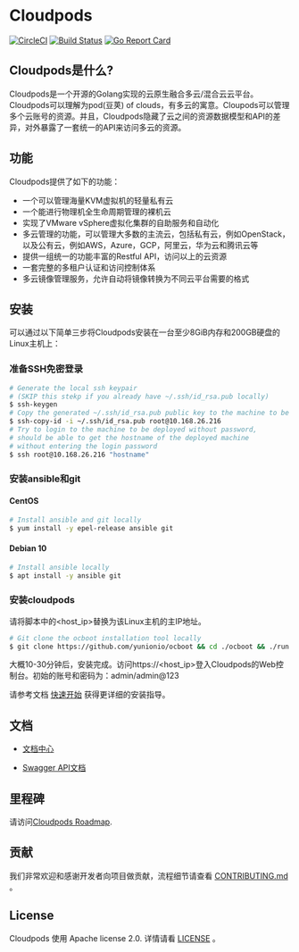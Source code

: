 # Cloudpods

[![CircleCI](https://circleci.com/gh/yunionio/yunioncloud.svg?style=svg)](https://circleci.com/gh/yunionio/yunioncloud) 
[![Build Status](https://travis-ci.com/yunionio/yunioncloud.svg?branch=master)](https://travis-ci.org/yunionio/yunioncloud) 
[![Go Report Card](https://goreportcard.com/badge/github.com/yunionio/yunioncloud)](https://goreportcard.com/report/github.com/yunionio/yunioncloud) 

## Cloudpods是什么?

Cloudpods是一个开源的Golang实现的云原生融合多云/混合云云平台。Cloudpods可以理解为pod(豆荚) of clouds，有多云的寓意。Cloupods可以管理多个云账号的资源。并且，Cloudpods隐藏了云之间的资源数据模型和API的差异，对外暴露了一套统一的API来访问多云的资源。

## 功能

Cloudpods提供了如下的功能：

* 一个可以管理海量KVM虚拟机的轻量私有云
* 一个能进行物理机全生命周期管理的裸机云
* 实现了VMware vSphere虚拟化集群的自助服务和自动化
* 多云管理的功能，可以管理大多数的主流云，包括私有云，例如OpenStack，以及公有云，例如AWS，Azure，GCP，阿里云，华为云和腾讯云等
* 提供一组统一的功能丰富的Restful API，访问以上的云资源
* 一套完整的多租户认证和访问控制体系
* 多云镜像管理服务，允许自动将镜像转换为不同云平台需要的格式

## 安装

可以通过以下简单三步将Cloudpods安装在一台至少8GiB内存和200GB硬盘的Linux主机上：

### 准备SSH免密登录

```bash
# Generate the local ssh keypair
# (SKIP this stekp if you already have ~/.ssh/id_rsa.pub locally)
$ ssh-keygen
# Copy the generated ~/.ssh/id_rsa.pub public key to the machine to be deployed
$ ssh-copy-id -i ~/.ssh/id_rsa.pub root@10.168.26.216
# Try to login to the machine to be deployed without password,
# should be able to get the hostname of the deployed machine
# without entering the login password
$ ssh root@10.168.26.216 "hostname"
```

### 安装ansible和git

#### CentOS
```bash
# Install ansible and git locally
$ yum install -y epel-release ansible git
```
#### Debian 10
```bash
# Install ansible locally
$ apt install -y ansible git
```

### 安装cloudpods

请将脚本中的<host_ip>替换为该Linux主机的主IP地址。

```bash
# Git clone the ocboot installation tool locally
$ git clone https://github.com/yunionio/ocboot && cd ./ocboot && ./run.py <host_ip>
```

大概10-30分钟后，安装完成。访问https://<host_ip>登入Cloudpods的Web控制台。初始的账号和密码为：admin/admin@123

请参考文档 [快速开始](https://docs.yunion.io/zh/docs/quickstart/) 获得更详细的安装指导。


## 文档

- [文档中心](https://docs.yunion.io/zh)

- [Swagger API文档](https://docs.yunion.cn/api/)


## 里程碑

请访问[Cloudpods Roadmap](https://docs.yunion.io/zh/docs/roadmap/).


## 贡献

我们非常欢迎和感谢开发者向项目做贡献，流程细节请查看 [CONTRIBUTING.md](./CONTRIBUTING.md) 。


## License

Cloudpods 使用 Apache license 2.0. 详情请看 [LICENSE](./LICENSE) 。
